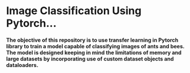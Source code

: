 # Image Classification Using Pytorch...
#### The objective of this repository is to use transfer learning in Pytorch library to train a model capable of classifying images of ants and bees. The model is designed keeping in mind the limitations of memory and large datasets by incorporating use of custom dataset objects and dataloaders.
